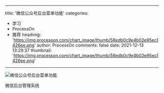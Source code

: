 
---
title: '微信公众号后台菜单功能'
categories: 
 - 学习
 - ProcessOn
 - 推荐
headimg: 'https://img.processon.com/chart_image/thumb/58edb0c9e4b02e95ec1426ee.png'
author: ProcessOn
comments: false
date: 2021-12-13 13:29:37
thumbnail: 'https://img.processon.com/chart_image/thumb/58edb0c9e4b02e95ec1426ee.png'
---

<div>   
<img class="thumb" alt="微信公众号后台菜单功能" src="https://img.processon.com/chart_image/thumb/58edb0c9e4b02e95ec1426ee.png" referrerpolicy="no-referrer">
<p>微信后台管理系统</p>  
</div>
            